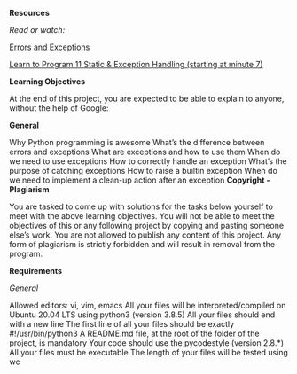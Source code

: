 **Resources**

*Read or watch:*

[Errors and Exceptions](https://docs.python.org/3/tutorial/errors.html)

[Learn to Program 11 Static & Exception Handling (starting at minute 7)](https://intranet.alxswe.com/rltoken/xASzXarhF1sBhzYkJ14LvQ)

**Learning Objectives**

At the end of this project, you are expected to be able to explain to anyone, without the help of Google:

**General**

Why Python programming is awesome
What’s the difference between errors and exceptions
What are exceptions and how to use them
When do we need to use exceptions
How to correctly handle an exception
What’s the purpose of catching exceptions
How to raise a builtin exception
When do we need to implement a clean-up action after an exception
**Copyright - Plagiarism**

You are tasked to come up with solutions for the tasks below yourself to meet with the above learning objectives.
You will not be able to meet the objectives of this or any following project by copying and pasting someone else’s work.
You are not allowed to publish any content of this project.
Any form of plagiarism is strictly forbidden and will result in removal from the program.

**Requirements**

*General*

Allowed editors: vi, vim, emacs
All your files will be interpreted/compiled on Ubuntu 20.04 LTS using python3 (version 3.8.5)
All your files should end with a new line
The first line of all your files should be exactly #!/usr/bin/python3
A README.md file, at the root of the folder of the project, is mandatory
Your code should use the pycodestyle (version 2.8.*)
All your files must be executable
The length of your files will be tested using wc
